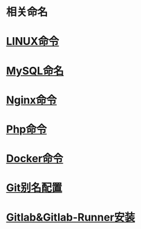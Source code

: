 ﻿# 相关命名

# [LINUX命令](https://github.com/tcyfree/CommonCommands/blob/master/LINUX.md)

# [MySQL命名](https://github.com/tcyfree/CommonCommands/blob/master/MYSQL.md)

# [Nginx命令](https://github.com/tcyfree/CommonCommands/blob/master/NGINX.md)

# [Php命令](https://github.com/tcyfree/CommonCommands/blob/master/PHP.md)

# [Docker命令](https://github.com/tcyfree/CommonCommands/blob/master/Docker.md)

# [Git别名配置](https://github.com/tcyfree/CommonCommands/blob/master/Git.sh)

# [Gitlab&Gitlab-Runner安装](https://github.com/tcyfree/CommonCommands/blob/master/Gitlab.sh)
